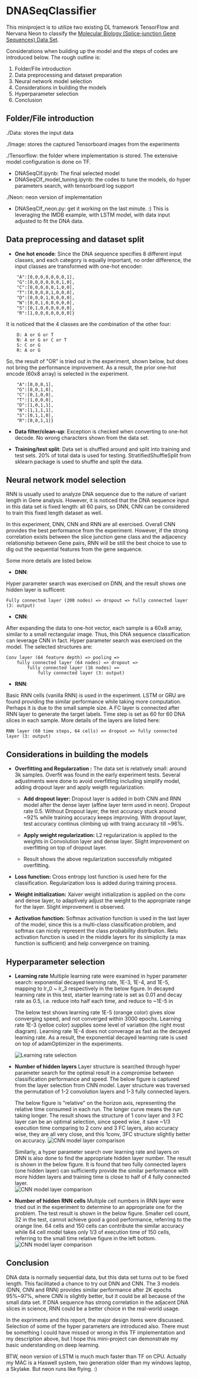 # DNASeqClassifier

This miniproject is to utilize two existing DL framework TensorFlow and Nervana Neon to classify the [Molecular Biology (Splice-junction Gene Sequences) Data Set](https://archive.ics.uci.edu/ml/datasets/Molecular+Biology+%28Splice-junction+Gene+Sequences%29).

Considerations when building up the model and the steps of codes are introduced below. The rough outline is: 
1. Folder/File introduction
2. Data preprocessing and dataset preparation 
3. Neural network model selection
4. Considerations in building the models
5. Hyperparameter selection
6. Conclusion

## Folder/File introduction
./Data: stores the input data

./Image: stores the captured Tensorboard images from the experiments

./Tensorflow: the folder where implementation is stored. The extensive model configuration is done on TF. 
* DNASeqClf.ipynb: The final selected model
* DNASeqClf_model_tuning.ipynb: the codes to tune the models, do hyper parameters search, with tensorboard log support

./Neon: neon version of implementation
* DNASeqClf_neon.py: get it working on the last minute. :) This is leveraging the IMDB example, with LSTM model, with data input adjusted to fit the DNA data. 

## Data preprocessing and dataset split
* **One hot encode**: Since the DNA sequence specifies 8 different input classes, and each category is equally important, no order difference, the input classes are transformed with one-hot encoder:
```
	"A":[0,0,0,0,0,0,0,1],
	"G":[0,0,0,0,0,0,1,0],
	"C":[0,0,0,0,0,1,0,0],
	"T":[0,0,0,0,1,0,0,0],
	"D":[0,0,0,1,0,0,0,0],
	"N":[0,0,1,0,0,0,0,0],
	"S":[0,1,0,0,0,0,0,0],
	"R":[1,0,0,0,0,0,0,0]}
```
It is noticed that the 4 classes are the combination of the other four: 
```
	D: A or G or T 
	N: A or G or C or T 
	S: C or G 
	R: A or G
```
So, the result of "OR" is tried out in the experiment, shown below, but does not bring the performance improvement. As a result, the prior one-hot encode (60x8 array) is selected in the experiment.
```
	"A":[0,0,0,1],
	"G":[0,0,1,0],
	"C":[0,1,0,0],
	"T":[1,0,0,0],
	"D":[1,0,1,1],
	"N":[1,1,1,1],
	"S":[0,1,1,0],
	"R":[0,0,1,1]}
```

* **Data filter/clean-up**: Exception is checked when converting to one-hot decode. No wrong characters shown from the data set.

* **Training/test split**: Data set is shuffled around and split into training and test sets. 20% of total data is used for testing. 
StratifiedShuffleSplit from sklearn package is used to shuffle and split the data.

## Neural network model selection

RNN is usually used to analyze DNA sequence due to the nature of variant length in Gene analysis. However, it is noticed that the DNA sequence input in this data set is fixed length: all 60 pairs, so DNN, CNN can be considered to train this fixed length dataset as well. 

In this experiment, DNN, CNN and RNN are all exercised. Overall CNN provides the best performance from the experiment. However, if the strong correlation exists between the slice junction gene class and the adjacency relationship between Gene pairs, RNN will be still the best choice to use to dig out the sequential features from the gene sequence. 

Some more details are listed below. 

* **DNN**: 

Hyper parameter search was exercised on DNN, and the result shows one hidden layer is sufficent: 
```
Fully connected layer (200 nodes) => dropout => fully connected layer (3: output)
```

* **CNN**: 

After expanding the data to one-hot vector, each sample is a 60x8 array, similar to a small rectangular image. Thus, this DNA sequence classification can leverage CNN in fact. Hyper parameter search was exercised on the model. The selected structures are: 
```
Conv layer (64 feature depth) => pooling => 
	fully connected layer (64 nodes) => dropout => 
		fully connected layer (16 nodes) => 
			fully connected layer (3: output)
```

* **RNN**: 

Basic RNN cells (vanilla RNN) is used in the experiment. LSTM or GRU are found providing the similar performance while taking more computation. Perhaps it is due to the small sample size. A FC layer is connected after RNN layer to generate the target labels. Time step is set as 60 for 60 DNA slices in each sample. More details of the layers are listed here: 
```
RNN layer (60 time steps, 64 cells) => dropout => fully connected layer (3: output) 
```

## Considerations in building the models

* **Overfitting and Regularzation :** The data set is relatively small: around 3k samples. Overfit was found in the early experiment tests. Several adjustments were done to avoid overfitting including simplify model, adding dropout layer and apply weigth regularization:

    * **Add dropout layer:** Dropout layer is added in both CNN and RNN model after the dense layer (affine layer term used in neon). Dropout rate 0.5. Without Dropout layer, the test accuracy stuck around ~92% while training accuracy keeps improving. With dropout layer, test accuracy continus climbing up with traing accuracy till ~96%.
    
    * **Apply weight regularization:** L2 regularization is applied to the weights in Convolution layer and dense layer. Slight improvement on overfitting on top of dropout layer. 
    
    * Result shows the above regularization successfully mitigated overfitting. 

* **Loss function:** Cross entropy lost function is used here for the classification. Regularization loss is added during training process. 

* **Weight initialization:** Xaiver weight initialization is applied on the conv and dense layer, to adaptively adjust the weight to the appropriate range for the layer. Slight improvement is observed. 

* **Activation function:** Softmax activation function is used in the last layer of the model, since this is a multi-class classification problem, and softmax can nicely represent the class probability distribution. Relu activation function is used in the middle layers for its simiplicity (a max function is sufficient) and help convergence on training. 


## Hyperparameter selection

* **Learning rate**
	Multiple learning rate were examined in hyper parameter search: exponential decayed learning rate, 1E-3, 1E-4, and 1E-5, mapping to lr_0 ~ lr_3 respectively in the below figure. In decayed learning rate in this test, starter learning rate is set as 0.01 and decay rate as 0.5, i.e. reduce into half each time, and reduce to ~1E-5 in 

	The below test shows learning rate 1E-5 (orange color) gives slow converging speed, and not converged within 3000 epochs. Learning rate 1E-3 (yelloe color) supplies some level of variation (the right most diagram). Learning rate 1E-4 does not converage as fast as the decayed learning rate. As a result, the exponential decayed learning rate is used on top of adamOptimizer in the experiments.

	![Learning rate selection](https://github.com/QuentinQingLi/DNASeqClassifier/blob/master/Images/Learning_rate_selection.png)

* **Number of hidden layers**
	Layer structure is searched through hyper parameter search for the optimal result in a compromise between classification performance and speed. The below figure is captured from the layer selection from CNN model. Layer structure was traversed the permutation of 1-2 convolution layers and 1-3 fully connected layers. 

	The below figure is "relative" on the horizon axis, representing the relative time consumed in each run. The longer curve means the run taking longer. The result shows the structure of 1 conv layer and 3 FC layer can be an optimal selection, since speed wise, it save \~1/3 execution time comparing to 2 conv and 3 FC layers, also accuracy wise, they are all very close, and this 1conv, 3FC structure slightly better on accuracy.
	![CNN model layer comparison](https://github.com/QuentinQingLi/DNASeqClassifier/blob/master/Images/Accuracy_cnn_model_comparison.png)

	Similarly, a hyper parameter search over learning rate and layers on DNN is also done to find the appropriate hidden layer number. The result is shown in the below figure. It is found that two fully connected layers (one hidden layer) can sufficiently provide the similar performance with more hidden layers and training time is close to half of 4 fully connected layer.  
	![CNN model layer comparison](https://github.com/QuentinQingLi/DNASeqClassifier/blob/master/Images/dnn_hparam_search_full.jpg)

* **Number of hidden RNN cells**
	Multiple cell numbers in RNN layer were tried out in the experiment to determine to an appropriate one for the problem. The test result is shown in the below figure. Smaller cell count, 32 in the test, cannot achieve good a good performance, referring to the orange line. 64 cells and 150 cells can contribute the similar accuracy while 64 cell model takes only 1/3 of execution time of 150 cells, referring to the small time relative figure in the left bottom.
	![CNN model layer comparison](https://github.com/QuentinQingLi/DNASeqClassifier/blob/master/Images/rnn_node_num_selection.jpg)

## Conclusion
DNA data is normally sequential data, but this data set turns out to be fixed length. This facilitated a chance to try out DNN and CNN. The 3 models (DNN, CNN and RNN) provides similar performance after 2K epochs 95%~97%, where CNN is slightly better, but it could be all because of the small data set. If DNA sequence has strong correlation in the adjacent DNA slices in science, RNN could be a better choice in the real-world usage. 

In the expriments and this report, the major design items were discussed. Selection of some of the hyper parameters are introduced also. There must be something I could have missed or wrong in this TF implementation and my description above, but I hope this mini-project can demonstrate my basic understanding on deep learning.  

BTW, neon version of LSTM is much much faster than TF on CPU. Actually my MAC is a Haswell system, two generation older than my windows laptop, a Skylake. But neon runs like flying. :) 
